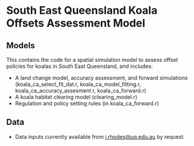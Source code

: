 # South East Queensland Koala Offsets Assessment Model

## Models

This contains the code for a spatial simulation model to assess offset policies for koalas in South East Queensland, and includes:

- A land change model, accuracy assessment, and forward simulations (koala_ca_select_fit_dat.r, koala_ca_model_fitting.r, koala_ca_accuracy_assesment.r, koala_ca_forward.r)
- A koala habitat clearing model (clearing_model.r)
- Regulation and policy setting rules (in koala_ca_forward.r)  

## Data

- Data inputs currently available from j.rhodes@uq.edu.au by request
